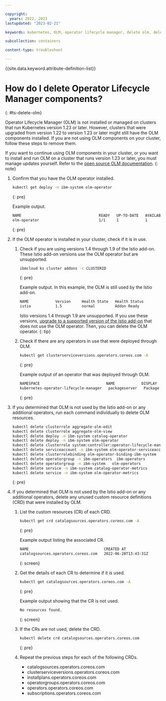 ```yaml
---

copyright: 
  years: 2022, 2023
lastupdated: "2023-02-21"

keywords: kubernetes, OLM, operator lifecycle manager, delete olm, delete operator lifecycle manager components

subcollection: containers

content-type: troubleshoot

---
```


{{site.data.keyword.attribute-definition-list}}



# How do I delete Operator Lifecycle Manager components?
{: #ts-delete-olm} 

Operator Lifecycle Manager (OLM) is not installed or managed on clusters that run Kubernetes version 1.23 or later. However, clusters that were upgraded from version 1.22 to version 1.23 or later might still have the OLM components installed. If you are not using OLM components on your cluster, follow these steps to remove them. 

If you want to continue using OLM components in your cluster, or you want to install and run OLM on a cluster that runs version 1.23 or later, you must manage updates yourself. Refer to the [open source OLM documentation](https://olm.operatorframework.io/).
{: note} 


1. Confirm that you have the OLM operator installed. 

    ```sh
    kubectl get deploy -n ibm-system olm-operator
    ```
    {: pre}

    Example output.

    ```sh
    NAME                                   READY   UP-TO-DATE   AVAILABLE   AGE
    olm-operator                           1/1     1            1           6mo
    ```
    {: pre}

2. If the OLM operator is installed in your cluster, check if it is in use. 

    1. Check if you are using versions 1.4 through 1.9 of the Istio add-on. These Istio add-on versions use the OLM operator but are unsupported. 
        ```sh
        ibmcloud ks cluster addons -c CLUSTERID
        ```
        {: pre}

        Example output. In this example, the OLM is still used by the Istio add-on. 

        ```sh
        NAME            Version     Health State   Health Status
        istio           1.5         normal         Addon Ready
        ```

        Istio versions 1.4 through 1.9 are unsupported. If you use these versions, [upgrade to a supported version of the Istio add-on](/docs/containers?topic=containers-istio-changelog&interface=ui) that does not use the OLM operator. Then, you can delete the OLM operator. 
        {: tip}

    2. Check if there are any operators in use that were deployed through OLM. 
        ```sh
        kubectl get clusterserviceversions.operators.coreos.com -A
        ```
        {: pre}

        Example output of an operator that was deployed through OLM. 
        ```sh
        NAMESPACE                              NAME            DISPLAY          VERSION   REPLACES   PHASE
        kubernetes-operator-lifecycle-manager   packageserver   Package Server   0.19.0               Succeeded
        ```
        {: pre}


3. If you determined that OLM is not used by the Istio add-on or any additional operators, run each command individually to delete OLM resources.
    ```sh
    kubectl delete clusterrole aggregate-olm-edit 
    kubectl delete clusterrole aggregate-olm-view
    kubectl delete deploy -n ibm-system catalog-operator
    kubectl delete deploy -n ibm-system olm-operator
    kubectl delete clusterrole system:controller:operator-lifecycle-manager
    kubectl delete serviceaccount -n ibm-system olm-operator-serviceaccount
    kubectl delete clusterrolebinding olm-operator-binding-ibm-system
    kubectl delete operatorgroup -n ibm-operators  ibm-operators
    kubectl delete operatorgroup -n ibm-system   olm-operators
    kubectl delete service -n ibm-system catalog-operator-metrics
    kubectl delete service -n ibm-system olm-operator-metrics
    ```
    {: pre}

4. If you determined that OLM is not used by the Istio add-on or any additional operators, delete any unused custom resource definitions (CRD) that were installed by OLM.
    1. List the custom resources (CR) of each CRD.
        ```sh 
        kubectl get crd catalogsources.operators.coreos.com -A
        ```
        {: pre}

        Example output listing the associated CR.
        ```sh
        NAME                                  CREATED AT
        catalogsources.operators.coreos.com   2022-06-28T13:43:31Z
        ```
        {: screen}

    2. Get the details of each CR to determine if it is used. 
        ```sh
        kubectl get catalogsources.operators.coreos.com -A
        ```
        {: pre}

        Example output showing that the CR is not used.
        ```sh
        No resources found.
        ```
        {: screen}

    3. If the CRs are not used, delete the CRD.
        ```sh
        kubectl delete crd catalogsources.operators.coreos.com
        ```
        {: pre}

    4. Repeat the previous steps for each of the following CRDs.
        - catalogsources.operators.coreos.com
        - clusterserviceversions.operators.coreos.com
        - installplans.operators.coreos.com   
        - operatorgroups.operators.coreos.com
        - operators.operators.coreos.com
        - subscriptions.operators.coreos.com
